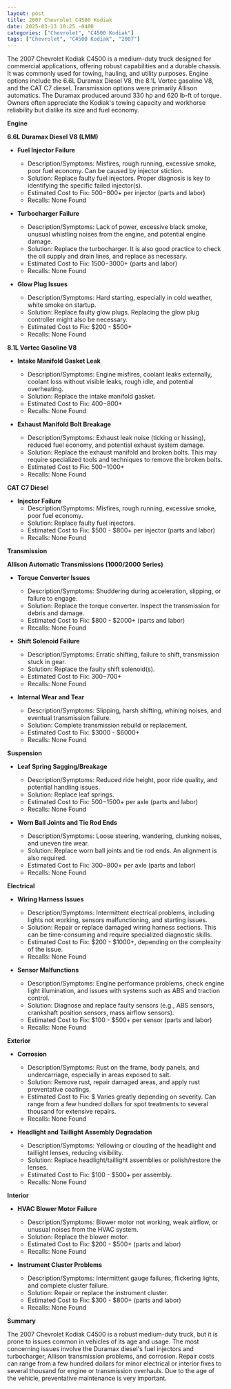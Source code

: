 ```yaml
---
layout: post
title: 2007 Chevrolet C4500 Kodiak
date: 2025-03-13 10:25 -0400
categories: ["Chevrolet", "C4500 Kodiak"]
tags: ["Chevrolet", "C4500 Kodiak", "2007"]
---
```

The 2007 Chevrolet Kodiak C4500 is a medium-duty truck designed for commercial applications, offering robust capabilities and a durable chassis. It was commonly used for towing, hauling, and utility purposes. Engine options include the 6.6L Duramax Diesel V8, the 8.1L Vortec gasoline V8, and the CAT C7 diesel. Transmission options were primarily Allison automatics. The Duramax produced around 330 hp and 620 lb-ft of torque. Owners often appreciate the Kodiak's towing capacity and workhorse reliability but dislike its size and fuel economy.

**Engine**

**6.6L Duramax Diesel V8 (LMM)**

*   **Fuel Injector Failure**
    *   Description/Symptoms: Misfires, rough running, excessive smoke, poor fuel economy. Can be caused by injector stiction.
    *   Solution: Replace faulty fuel injectors. Proper diagnosis is key to identifying the specific failed injector(s).
    *   Estimated Cost to Fix: $500-$800+ per injector (parts and labor)
    *   Recalls: None Found

*   **Turbocharger Failure**
    *   Description/Symptoms: Lack of power, excessive black smoke, unusual whistling noises from the engine, and potential engine damage.
    *   Solution: Replace the turbocharger. It is also good practice to check the oil supply and drain lines, and replace as necessary.
    *   Estimated Cost to Fix: $1500-$3000+ (parts and labor)
    *   Recalls: None Found

*   **Glow Plug Issues**
    *   Description/Symptoms: Hard starting, especially in cold weather, white smoke on startup.
    *   Solution: Replace faulty glow plugs. Replacing the glow plug controller might also be necessary.
    *   Estimated Cost to Fix: $200 - $500+
    *   Recalls: None Found

**8.1L Vortec Gasoline V8**

* **Intake Manifold Gasket Leak**
    * Description/Symptoms: Engine misfires, coolant leaks externally, coolant loss without visible leaks, rough idle, and potential overheating.
    * Solution: Replace the intake manifold gasket.
    * Estimated Cost to Fix: $400-$800+
    * Recalls: None Found

* **Exhaust Manifold Bolt Breakage**
    * Description/Symptoms: Exhaust leak noise (ticking or hissing), reduced fuel economy, and potential exhaust system damage.
    * Solution: Replace the exhaust manifold and broken bolts. This may require specialized tools and techniques to remove the broken bolts.
    * Estimated Cost to Fix: $500-$1000+
    * Recalls: None Found

**CAT C7 Diesel**
*   **Injector Failure**
    *   Description/Symptoms: Misfires, rough running, excessive smoke, poor fuel economy.
    *   Solution: Replace faulty fuel injectors.
    *   Estimated Cost to Fix: $500 - $800+ per injector (parts and labor)
    *   Recalls: None Found

**Transmission**

**Allison Automatic Transmissions (1000/2000 Series)**

*   **Torque Converter Issues**
    *   Description/Symptoms: Shuddering during acceleration, slipping, or failure to engage.
    *   Solution: Replace the torque converter. Inspect the transmission for debris and damage.
    *   Estimated Cost to Fix: $800 - $2000+ (parts and labor)
    *   Recalls: None Found

*   **Shift Solenoid Failure**
    *   Description/Symptoms: Erratic shifting, failure to shift, transmission stuck in gear.
    *   Solution: Replace the faulty shift solenoid(s).
    *   Estimated Cost to Fix: $300-$700+
    *   Recalls: None Found

*   **Internal Wear and Tear**
    *   Description/Symptoms: Slipping, harsh shifting, whining noises, and eventual transmission failure.
    *   Solution: Complete transmission rebuild or replacement.
    *   Estimated Cost to Fix: $3000 - $6000+
    *   Recalls: None Found

**Suspension**

*   **Leaf Spring Sagging/Breakage**
    *   Description/Symptoms: Reduced ride height, poor ride quality, and potential handling issues.
    *   Solution: Replace leaf springs.
    *   Estimated Cost to Fix: $500-$1500+ per axle (parts and labor)
    *   Recalls: None Found

*   **Worn Ball Joints and Tie Rod Ends**
    *   Description/Symptoms: Loose steering, wandering, clunking noises, and uneven tire wear.
    *   Solution: Replace worn ball joints and tie rod ends. An alignment is also required.
    *   Estimated Cost to Fix: $300-$800+ per axle (parts and labor)
    *   Recalls: None Found

**Electrical**

*   **Wiring Harness Issues**
    *   Description/Symptoms: Intermittent electrical problems, including lights not working, sensors malfunctioning, and starting issues.
    *   Solution: Repair or replace damaged wiring harness sections. This can be time-consuming and require specialized diagnostic skills.
    *   Estimated Cost to Fix: $200 - $1000+, depending on the complexity of the issue.
    *   Recalls: None Found

*   **Sensor Malfunctions**
    *   Description/Symptoms: Engine performance problems, check engine light illumination, and issues with systems such as ABS and traction control.
    *   Solution: Diagnose and replace faulty sensors (e.g., ABS sensors, crankshaft position sensors, mass airflow sensors).
    *   Estimated Cost to Fix: $100 - $500+ per sensor (parts and labor)
    *   Recalls: None Found

**Exterior**

*   **Corrosion**
    *   Description/Symptoms: Rust on the frame, body panels, and undercarriage, especially in areas exposed to salt.
    *   Solution: Remove rust, repair damaged areas, and apply rust preventative coatings.
    *   Estimated Cost to Fix: $ Varies greatly depending on severity. Can range from a few hundred dollars for spot treatments to several thousand for extensive repairs.
    *   Recalls: None Found

*   **Headlight and Taillight Assembly Degradation**
    *   Description/Symptoms: Yellowing or clouding of the headlight and taillight lenses, reducing visibility.
    *   Solution: Replace headlight/taillight assemblies or polish/restore the lenses.
    *   Estimated Cost to Fix: $100 - $500+ per assembly.
    *   Recalls: None Found

**Interior**

*   **HVAC Blower Motor Failure**
    *   Description/Symptoms: Blower motor not working, weak airflow, or unusual noises from the HVAC system.
    *   Solution: Replace the blower motor.
    *   Estimated Cost to Fix: $200 - $500+ (parts and labor)
    *   Recalls: None Found

*   **Instrument Cluster Problems**
    *   Description/Symptoms: Intermittent gauge failures, flickering lights, and complete cluster failure.
    *   Solution: Repair or replace the instrument cluster.
    *   Estimated Cost to Fix: $300 - $800+ (parts and labor)
    *   Recalls: None Found

**Summary**

The 2007 Chevrolet Kodiak C4500 is a robust medium-duty truck, but it is prone to issues common in vehicles of its age and usage. The most concerning issues involve the Duramax diesel's fuel injectors and turbocharger, Allison transmission problems, and corrosion. Repair costs can range from a few hundred dollars for minor electrical or interior fixes to several thousand for engine or transmission overhauls. Due to the age of the vehicle, preventative maintenance is very important.

